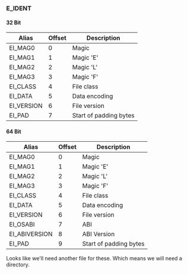 ### E_IDENT


#### 32 Bit
|Alias     |Offset | Description          |
|----------|-------|----------------------|
|EI_MAG0   |0      |Magic                 |
|EI_MAG1   |1      |Magic 'E'             |
|EI_MAG2   |2      |Magic 'L'             |
|EI_MAG3   |3      |Magic 'F'             |
|EI_CLASS  |4      |File class            |
|EI_DATA   |5      |Data encoding         |
|EI_VERSION|6      |File version          |
|EI_PAD    |7      |Start of padding bytes|

#### 64 Bit
|Alias        |Offset | Description          |
|-------------|-------|----------------------|
|EI_MAG0      |0      |Magic                 |
|EI_MAG1      |1      |Magic 'E'             |
|EI_MAG2      |2      |Magic 'L'             |
|EI_MAG3      |3      |Magic 'F'             |
|EI_CLASS     |4      |File class            |
|EI_DATA      |5      |Data encoding         |
|EI_VERSION   |6      |File version          |
|EI_OSABI     |7      |ABI                   |
|EI_ABIVERSION|8      |ABI Version           |
|EI_PAD       |9      |Start of padding bytes|

Looks like we'll need another file for these.
Which means we will need a directory.
